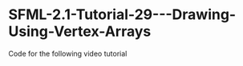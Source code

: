 SFML-2.1-Tutorial-29---Drawing-Using-Vertex-Arrays
==================================================

Code for the following video tutorial 
